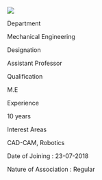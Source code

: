 [![](/sites/default/files/styles/faculty_images/public/2019-12/nikhil%20desai.png?itok=Qe_1eGZR)](/sites/default/files/2019-12/nikhil%20desai.png)

Department

Mechanical Engineering

Designation

Assistant Professor

Qualification

M.E

Experience

10 years

Interest Areas

CAD-CAM, Robotics  
  
  
Date of Joining : 23-07-2018  
  
Nature of Association : Regular